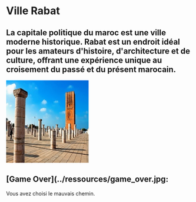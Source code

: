 # Ville Rabat
## La capitale politique du maroc est une ville moderne historique. Rabat est un endroit idéal pour les amateurs d'histoire, d'architecture et de culture, offrant une expérience unique au croisement du passé et du présent marocain.
![rabat](../ressources/rabat.jpg)

## [Game Over](../ressources/game_over.jpg:
Vous avez choisi le mauvais chemin.
